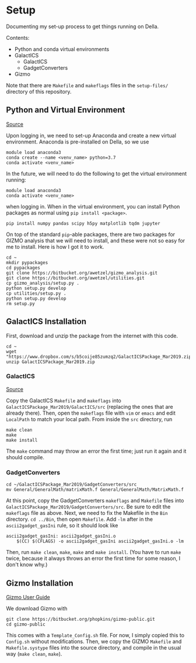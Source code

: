 # Setup

Documenting my set-up process to get things running on Della.

Contents:
- Python and conda virtual environments
- GalactICS
    - GalactICS
    - GadgetConverters
- Gizmo

Note that there are `Makefile` and `makeflags` files in the `setup-files/`
directory of this repository.


## Python and Virtual Environment

[Source](https://researchcomputing.princeton.edu/python)

Upon logging in, we need to set-up Anaconda and create a new virtual
environment. Anaconda is pre-installed on Della, so we use

```
module load anaconda3
conda create --name <venv_name> python=3.7
conda activate <venv_name>
```

In the future, we will need to do the following to get the virtual environment
running: 

```
module load anaconda3
conda activate <venv_name>
``` 

when logging in. When in the virtual environment, you can install Python 
packages as normal using `pip install <package>`.

```
pip install numpy pandas scipy h5py matplotlib tqdm jupyter
``` 

On top of the standard `pip`-able packages, there are two packages for GIZMO
analysis that we will need to install, and these were not so easy for me to
install. Here is how I got it to work.

```
cd ~
mkdir pypackages
cd pypackages
git clone https://bitbucket.org/awetzel/gizmo_analysis.git
git clone https://bitbucket.org/awetzel/utilities.git
cp gizmo_analysis/setup.py .
python setup.py develop
cp utilities/setup.py .
python setup.py develop
rm setup.py
```


## GalactICS Installation

First, download and unzip the package from the internet with this code.

```
cd ~
wget "https://www.dropbox.com/s/b5coije85zumzq2/GalactICSPackage_Mar2019.zip"
unzip GalactICSPackage_Mar2019.zip
```

### GalactICS

[Source](https://www.dropbox.com/s/b5coije85zumzq2/GalactICSPackage_Mar2019.zip?dl=0&file_subpath=%2FGalactICSPackage_Mar2019%2FREADMES%2FGalactICSInstallationReadMe.txt)

Copy the GalactICS `Makefile` and `makeflags` into
`GalactICSPackage_Mar2019/GalactICS/src` (replacing the ones that are already
there). Then, open the `makeflags` file with `vim` or `emacs` and edit
`LocalPath` to match your local path. From inside the `src` directory, run

```
make clean
make 
make install
```

The `make` command may throw an error the first time; just run it again and it
should compile.


### GadgetConverters

```
cd ~/GalactICSPackage_Mar2019/GadgetConverters/src
mv General/GeneralMath/matrixMath.f General/GeneralMath/MatrixMath.f
```

At this point, copy the GadgetConverters `makeflags` and `Makefile` files into
`GalactICSPackage_Mar2019/GadgetConverters/src`. Be sure to edit the `makeflags`
file as above. Next, we need to fix the Makefile in the `Bin` directory. `cd ../Bin`,
then open `Makefile`. Add `-lm` after in the `ascii2gadget_gasIni` rule, so it 
should look like

```
ascii2gadget_gasIni: ascii2gadget_gasIni.o
	$(CC) $(CFLAGS) -o ascii2gadget_gasIni ascii2gadget_gasIni.o -lm
```

Then, run `make clean`, `make`, `make` and `make install`. (You have to run 
`make` twice, because it always throws an error the first time for some reason, 
I don't know why.) 

## Gizmo Installation

[Gizmo User Guide](http://www.tapir.caltech.edu/~phopkins/Site/GIZMO_files/gizmo_documentation.html)

We download Gizmo with 

```
git clone https://bitbucket.org/phopkins/gizmo-public.git
cd gizmo-public
```

This comes with a `Template_Config.sh` file. For now, I simply copied this to
`Config.sh` without modifications. Then, we copy the GIZMO `Makefile` and
`Makefile.systype` files into the source directory, and compile in the usual way
(`make clean`, `make`).

